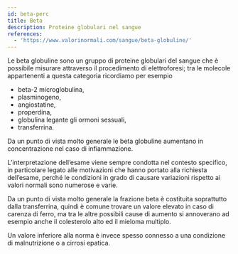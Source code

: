 ```yaml
---
id: beta-perc
title: Beta
description: Proteine globulari nel sangue
references:
  - 'https://www.valorinormali.com/sangue/beta-globuline/'
---
```

Le beta globuline sono un gruppo di proteine globulari del sangue che è possibile misurare attraverso il procedimento di elettroforesi; tra le molecole appartenenti a questa categoria ricordiamo per esempio
- beta-2 microglobulina,
- plasminogeno,
- angiostatine,
- properdina,
- globulina legante gli ormoni sessuali,
- transferrina.

Da un punto di vista molto generale le beta globuline aumentano in concentrazione nel caso di infiammazione.

L’interpretazione dell’esame viene sempre condotta nel contesto specifico, in particolare legato alle motivazioni che hanno portato alla richiesta dell’esame, perché le condizioni in grado di causare variazioni rispetto ai valori normali sono numerose e varie.

Da un punto di vista molto generale la frazione beta è costituita soprattutto dalla transferrina, quindi è comune trovare un valore elevato in caso di carenza di ferro, ma tra le altre possibili cause di aumento si annoverano ad esempio anche il colesterolo alto ed il mieloma multiplo.

Un valore inferiore alla norma è invece spesso connesso a una condizione di malnutrizione o a cirrosi epatica.
